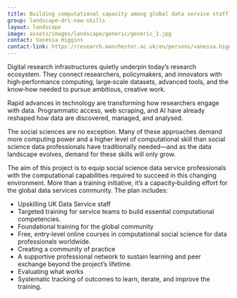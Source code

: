 ```yaml
---
title: Building computational capacity among global data service staff
group: landscape-dri-new-skills
layout: landscape
image: assets/images/landscape/generic/generic_1.jpg
contact: Vanessa Higgins
contact-link: https://research.manchester.ac.uk/en/persons/vanessa.higgins
---
```


Digital research infrastructures quietly underpin today’s research ecosystem. They connect researchers, policymakers, and innovators with high‑performance computing, large‑scale datasets, advanced tools, and the know‑how needed to pursue ambitious, creative work.

Rapid advances in technology are transforming how researchers engage with data. Programmatic access, web scraping, and AI have already reshaped how data are discovered, managed, and analysed.

The social sciences are no exception. Many of these approaches demand more computing power and a higher level of computational skill than social science data professionals have traditionally needed—and as the data landscape evolves, demand for these skills will only grow.

The aim of this project is to equip social science data service professionals with the computational capabilities required to succeed in this changing environment. More than a training initiative, it’s a capacity‑building effort for the global data services community. The plan includes:

- Upskilling UK Data Service staff
- Targeted training for service teams to build essential computational competencies.
- Foundational training for the global community
- Free, entry‑level online courses in computational social science for data professionals worldwide.
- Creating a community of practice
- A supportive professional network to sustain learning and peer exchange beyond the project’s lifetime.
- Evaluating what works
- Systematic tracking of outcomes to learn, iterate, and improve the training.
